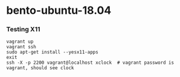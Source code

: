 # bento-ubuntu-18.04

### Testing X11

```
vagrant up
vagrant ssh
sudo apt-get install --yesx11-apps
exit
ssh -X -p 2200 vagrant@localhost xclock  # vagrant password is vagrant, should see clock
```

